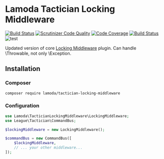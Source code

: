 Lamoda Tactician Locking Middleware
=================================

[![Build Status](https://travis-ci.org/lamoda/tactician-locking-middleware.svg?branch=master)](https://travis-ci.org/lamoda/tactician-locking-middleware)
[![Scrutinizer Code Quality](https://scrutinizer-ci.com/g/lamoda/tactician-locking-middleware/badges/quality-score.png?b=master)](https://scrutinizer-ci.com/g/lamoda/tactician-locking-middleware/?branch=master)
[![Code Coverage](https://scrutinizer-ci.com/g/lamoda/tactician-locking-middleware/badges/coverage.png?b=master)](https://scrutinizer-ci.com/g/lamoda/tactician-locking-middleware/?branch=master)
[![Build Status](https://scrutinizer-ci.com/g/lamoda/tactician-locking-middleware/badges/build.png?b=master)](https://scrutinizer-ci.com/g/lamoda/tactician-locking-middleware/build-status/master)
![test](https://github.com/lamoda/tactician-locking-middleware/workflows/test/badge.svg)

Updated version of core [Locking Middleware](https://tactician.thephpleague.com/plugins/locking-middleware/) plugin. Can handle \Throwable, not only \Exception.

## Installation

### Composer

```sh
composer require lamoda/tactician-locking-middleware
```

### Configuration

```php
use Lamoda\TacticianLockingMiddleware\LockingMiddleware;
use League\Tactician\CommandBus;

$lockingMiddleware = new LockingMiddleware();

$commandBus = new CommandBus([
    $lockingMiddleware,
    // ... your other middleware...
]);
```
